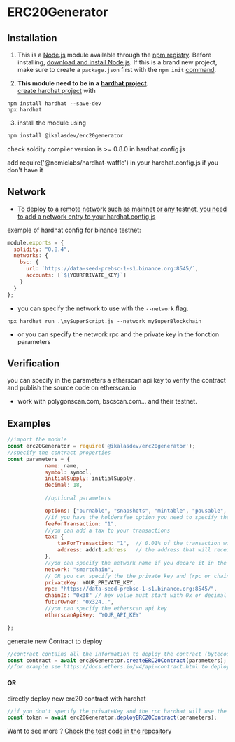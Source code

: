 # ERC20Generator


## Installation

1. This is a [Node.js](https://nodejs.org/en/) module available through the
[npm registry](https://www.npmjs.com/).
Before installing, [download and install Node.js](https://nodejs.org/en/download/). 
If this is a brand new project, make sure to create a `package.json` first with
the ``npm init``  [command](https://docs.npmjs.com/creating-a-package-json-file).

2.  **This module need to be in a** [**hardhat project**](https://hardhat.org/getting-started/).  
[create hardhat project](https://hardhat.org/getting-started/) with 
```
npm install hardhat --save-dev
npx hardhat
```

3. install the module using
```bash
npm install @ikalasdev/erc20generator
```

check soldity compiler version is >= 0.8.0 in hardhat.config.js

add require('@nomiclabs/hardhat-waffle') in your hardhat.config.js if you don't have it

## Network
- [To deploy to a remote network such as mainnet or any testnet, you need to add a network entry to your hardhat.config.js](https://hardhat.org/tutorial/deploying-to-a-live-network.html#deploying-to-remote-networks)

exemple of hardhat config for binance testnet:
```js
module.exports = {
  solidity: "0.8.4",
  networks: {
    bsc: {
      url: `https://data-seed-prebsc-1-s1.binance.org:8545/`,
      accounts: [`${YOURPRIVATE_KEY}`]
    }
  }
};
```

- you can specify the network to use with the `--network` flag.
```
npx hardhat run .\mySuperScript.js --network mySuperBlockchain
```
- or you can specify the network rpc and the private key in the fonction parameters

## Verification
you can specify in the parameters a etherscan api key to verify the contract and publish the source code on etherscan.io
- work with polygonscan.com, bscscan.com... and their testnet. 

## Examples

```js
//import the module
const erc20Generator = require('@ikalasdev/erc20generator');
//specify the contract properties
const parameters = {
            name: name,
            symbol: symbol,
            initialSupply: initialSupply,
            decimal: 18,
            
            //optional parameters

            options: ["burnable", "snapshots", "mintable", "pausable", "permit", "vote", "flashminting"],
            //if you have the holdersfee option you need to specify the fee
            feeForTransaction: "1",
            //you can add a tax to your transactions
            tax: {
                taxForTransaction: "1",  // 0.01% of the transaction will be charged
                address: addr1.address   // the address that will receive the tax
            },
            //you can specify the network name if you decare it in the hardhat.config.js
            network: "smartchain",
            // OR you can specify the the private key and (rpc or chainId)   
            privateKey: YOUR_PRIVATE_KEY,
            rpc: "https://data-seed-prebsc-1-s1.binance.org:8545/",
            chainId: "0x38" // hex value must start with 0x or decimal value
            futurOwner: "0x324..",
            //you can specify the etherscan api key
            etherscanApiKey: "YOUR_API_KEY"

};
```

generate new Contract to deploy
```js
//contract contains all the information to deploy the contract (bytecode, abi, ...)
const contract = await erc20Generator.createERC20Contract(parameters);
//for example see https://docs.ethers.io/v4/api-contract.html to deploy it 
```
#### OR 
directly deploy new erc20 contract with hardhat
```js
//if you don't specify the privateKey and the rpc hardhat will use the default network in your hardhat.config.js
const token = await erc20Generator.deployERC20Contract(parameters);
```
  
Want to see more ? [Check the test code in the repository](https://github.com/ikalasdev/ERC20Generator)



